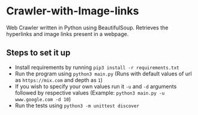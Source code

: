 #  Crawler-with-Image-links
Web Crawler written in Python using BeautifulSoup. Retrieves the hyperlinks and image links present in a webpage.

## Steps to set it up
* Install requirements by running `pip3 install -r requirements.txt`
* Run the program using `python3 main.py` (Runs with default values of url as `https://mix.com` and depth as `1`)
* If you wish to specify your own values run it `-u` and `-d` arguments followed by respective values (Example: `python3 main.py -u www.google.com -d 10`)
* Run the tests using `python3 -m unittest discover`
